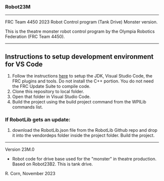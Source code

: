### Robot23M
----------------------------------------------------------------------------
FRC Team 4450 2023 Robot Control program (Tank Drive) Monster version.

This is the theatre monster robot control program by the Olympia Robotics Federation (FRC Team 4450). 

----------------------------------------------------------------------------
## Instructions to setup development environment for VS Code
1) Follow the instructions [here](https://wpilib.screenstepslive.com/s/currentCS/m/java) to setup the JDK, Visual Studio Code, the FRC plugins and tools. Do not install the C++ portion. You do not need the FRC Update Suite to compile code.
2) Clone this repository to local folder.
3) Open that folder in Visual Studio Code.
4) Build the project using the build project command from the WPILib commands list.

### If RobotLib gets an update:
1) download the RobotLib.json file from the RobotLib Github repo and drop it into the vendordeps folder inside the project folder. Build the project.
****************************************************************************************************************
Version 23M.0

*   Robot code for drive base used for the "monster" in theatre production. Based on Robot23B2. This is
    tank drive.

R. Corn, November 2023
